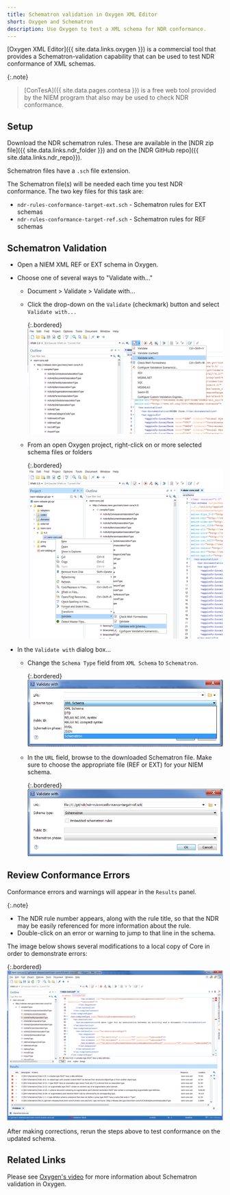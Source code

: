 ```yaml
---
title: Schematron validation in Oxygen XML Editor
short: Oxygen and Schematron
description: Use Oxygen to test a XML schema for NDR conformance.
---
```


[Oxygen XML Editor]({{ site.data.links.oxygen }}) is a commercial tool that provides a Schematron-validation capability that can be used to test NDR conformance of XML schemas.

{:.note}
> [ConTesA]({{ site.data.pages.contesa }}) is a free web tool provided by the NIEM program that also may be used to check NDR conformance.

## Setup

Download the NDR schematron rules.  These are available in the [NDR zip file]({{ site.data.links.ndr_folder }}) and on the [NDR GitHub repo]({{ site.data.links.ndr_repo}}).

Schematron files have a `.sch` file extension.

The Schematron file(s) will be needed each time you test NDR conformance.  The two key files for this task are:

- `ndr-rules-conformance-target-ext.sch` - Schematron rules for EXT schemas
- `ndr-rules-conformance-target-ref.sch` - Schematron rules for REF schemas

## Schematron Validation

- Open a NIEM XML REF or EXT schema in Oxygen.
- Choose one of several ways to "Validate with..."
  - Document > Validate > Validate with...
  - Click the drop-down on the `Validate` (checkmark) button and select `Validate with...`

    {:.bordered}
    ![Validate With Icon](assets/validate-with-icon.png)

  - From an open Oxygen project, right-click on or more selected schema files or folders

    {:.bordered}
    ![Project schema right-click to Validate With](assets/validate-with-project.png)

- In the `Validate with` dialog box...
  - Change the `Schema Type` field from `XML Schema` to `Schematron`.

    {:.bordered}
    ![Change Schema type](assets/schema-type.png)

  - In the `URL` field, browse to the downloaded Schematron file.  Make sure to choose the appropriate file (REF or EXT) for your NIEM schema.

    {:.bordered}
    ![URL field](assets/url.png)

## Review Conformance Errors

Conformance errors and warnings will appear in the `Results` panel.

{:.note}
- The NDR rule number appears, along with the rule title, so that the NDR may be easily referenced for more information about the rule.
- Double-click on an error or warning to jump to that line in the schema.

The image below shows several modifications to a local copy of Core in order to demonstrate errors:

{:.bordered}
![Conformance Errors](assets/errors.png)

After making corrections, rerun the steps above to test conformance on the updated schema.

## Related Links

Please see [Oxygen's video](https://www.oxygenxml.com/demo/Schematron_Validation.html) for more information about Schematron validation in Oxygen.
